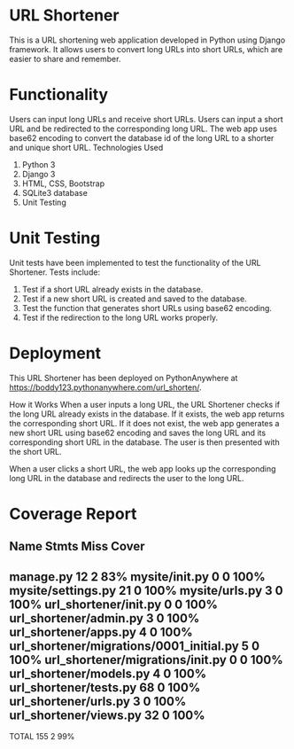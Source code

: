 # URL Shortener
This is a URL shortening web application developed in Python using Django framework. It allows users to convert long URLs into short URLs, which are easier to share and remember.

# Functionality
Users can input long URLs and receive short URLs.
Users can input a short URL and be redirected to the corresponding long URL.
The web app uses base62 encoding to convert the database id of the long URL to a shorter and unique short URL.
Technologies Used
1. Python 3
2. Django 3
3. HTML, CSS, Bootstrap
4. SQLite3 database
5. Unit Testing

# Unit Testing
Unit tests have been implemented to test the functionality of the URL Shortener. 
Tests include:

1. Test if a short URL already exists in the database.
2. Test if a new short URL is created and saved to the database.
3. Test the function that generates short URLs using base62 encoding.
4. Test if the redirection to the long URL works properly.

# Deployment
This URL Shortener has been deployed on PythonAnywhere at https://boddy123.pythonanywhere.com/url_shorten/.

How it Works
When a user inputs a long URL, the URL Shortener checks if the long URL already exists in the database. If it exists, the web app returns the corresponding short URL. If it does not exist, the web app generates a new short URL using base62 encoding and saves the long URL and its corresponding short URL in the database. The user is then presented with the short URL.

When a user clicks a short URL, the web app looks up the corresponding long URL in the database and redirects the user to the long URL.

# Coverage Report
Name                                       Stmts   Miss  Cover
--------------------------------------------------------------
manage.py                                     12      2    83%
mysite/__init__.py                             0      0   100%
mysite/settings.py                            21      0   100%
mysite/urls.py                                 3      0   100%
url_shortener/__init__.py                      0      0   100%
url_shortener/admin.py                         3      0   100%
url_shortener/apps.py                          4      0   100%
url_shortener/migrations/0001_initial.py       5      0   100%
url_shortener/migrations/__init__.py           0      0   100%
url_shortener/models.py                        4      0   100%
url_shortener/tests.py                        68      0   100%
url_shortener/urls.py                          3      0   100%
url_shortener/views.py                        32      0   100%
--------------------------------------------------------------
TOTAL                                        155      2    99%
